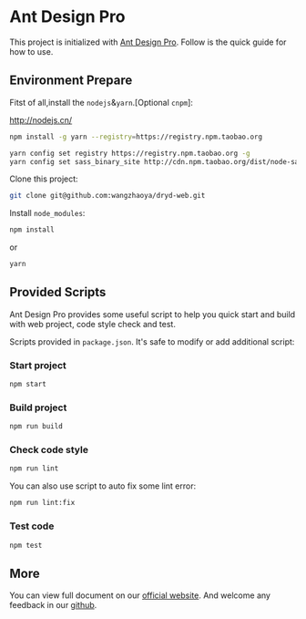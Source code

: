 # Ant Design Pro

This project is initialized with [Ant Design Pro](https://pro.ant.design). Follow is the quick guide for how to use.

## Environment Prepare

Fitst of all,install the `nodejs`&`yarn`.[Optional `cnpm`]:

http://nodejs.cn/

```bash
npm install -g yarn --registry=https://registry.npm.taobao.org

yarn config set registry https://registry.npm.taobao.org -g
yarn config set sass_binary_site http://cdn.npm.taobao.org/dist/node-sass -g
```
Clone this project:

```bash
git clone git@github.com:wangzhaoya/dryd-web.git
```

Install `node_modules`:

```bash
npm install
```

or

```bash
yarn
```

## Provided Scripts

Ant Design Pro provides some useful script to help you quick start and build with web project, code style check and test.

Scripts provided in `package.json`. It's safe to modify or add additional script:

### Start project

```bash
npm start
```

### Build project

```bash
npm run build
```

### Check code style

```bash
npm run lint
```

You can also use script to auto fix some lint error:

```bash
npm run lint:fix
```

### Test code

```bash
npm test
```

## More

You can view full document on our [official website](https://pro.ant.design). And welcome any feedback in our [github](https://github.com/ant-design/ant-design-pro).
